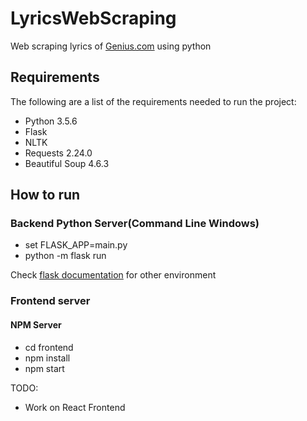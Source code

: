 # LyricsWebScraping
Web scraping lyrics of [Genius.com](https://genius.com/) using python

## Requirements

The following are a list of the requirements needed to run the project:
* Python 3.5.6
* Flask
* NLTK
* Requests 2.24.0
* Beautiful Soup 4.6.3


## How to run
### Backend Python Server(Command Line Windows)
  * set FLASK_APP=main.py
  * python -m flask run

  Check [flask documentation](http://flask.pocoo.org/docs/1.0/quickstart/) for other environment

### Frontend server
 #### NPM Server
 * cd frontend
 * npm install  
 * npm start

TODO:
* Work on React Frontend
